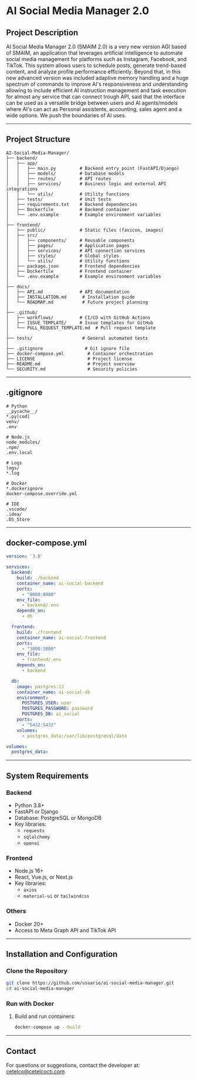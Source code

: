 # AI Social Media Manager 2.0

## **Project Description**
AI Social Media Manager 2.0 (SMAIM 2.0) is a very new version AGI based of SMAIM, an application that leverages artificial intelligence to automate social media management for platforms such as Instagram, Facebook, and TikTok. This system allows users to schedule posts, generate trend-based content, and analyze profile performance efficiently. Beyond that, in this new advanced version was included adaptive memory handling and a huge spectrum of commands to improve AI's responsiveness and understanding allowing to include efficient AI instruction management and task execution for almost any service that can connect trough API, said that the interface can be used as a versatile bridge between users and AI agents/models where AI's can act as Personal assistents, accounting, sales agent and a wide options. We push the boundaries of AI uses.

---

## **Project Structure**

```
AI-Social-Media-Manager/
├── backend/              
│   ├── app/              
│   │   ├── main.py         # Backend entry point (FastAPI/Django)
│   │   ├── models/         # Database models
│   │   ├── routes/         # API routes
│   │   ├── services/       # Business logic and external API integrations
│   │   └── utils/          # Utility functions
│   ├── tests/              # Unit tests
│   ├── requirements.txt    # Backend dependencies
│   ├── Dockerfile          # Backend container
│   └── .env.example        # Example environment variables
│
├── frontend/              
│   ├── public/             # Static files (favicon, images)
│   ├── src/                
│   │   ├── components/     # Reusable components
│   │   ├── pages/          # Application pages
│   │   ├── services/       # API connection services
│   │   ├── styles/         # Global styles
│   │   └── utils/          # Utility functions
│   ├── package.json        # Frontend dependencies
│   ├── Dockerfile          # Frontend container
│   └── .env.example        # Example environment variables
│
├── docs/                   
│   ├── API.md              # API documentation
│   ├── INSTALLATION.md      # Installation guide
│   └── ROADMAP.md           # Future project planning
│
├── .github/                
│   ├── workflows/          # CI/CD with GitHub Actions
│   ├── ISSUE_TEMPLATE/     # Issue templates for GitHub
│   └── PULL_REQUEST_TEMPLATE.md  # Pull request template
│
├── tests/                   # General automated tests
│
├── .gitignore                # Git ignore file
├── docker-compose.yml         # Container orchestration
├── LICENSE                    # Project license
├── README.md                  # Project overview
└── SECURITY.md                # Security policies
```

---

## **.gitignore**
```
# Python
__pycache__/
*.py[cod]
venv/
.env

# Node.js
node_modules/
.npm/
.env.local

# Logs
logs/
*.log

# Docker
*.dockerignore
docker-compose.override.yml

# IDE
.vscode/
.idea/
.DS_Store
```

---

## **docker-compose.yml**
```yaml
version: '3.8'

services:
  backend:
    build: ./backend
    container_name: ai-social-backend
    ports:
      - "8000:8000"
    env_file:
      - backend/.env
    depends_on:
      - db

  frontend:
    build: ./frontend
    container_name: ai-social-frontend
    ports:
      - "3000:3000"
    env_file:
      - frontend/.env
    depends_on:
      - backend

  db:
    image: postgres:13
    container_name: ai-social-db
    environment:
      POSTGRES_USER: user
      POSTGRES_PASSWORD: password
      POSTGRES_DB: ai_social
    ports:
      - "5432:5432"
    volumes:
      - postgres_data:/var/lib/postgresql/data

volumes:
  postgres_data:
```

---

## **System Requirements**

### **Backend**
- Python 3.8+
- FastAPI or Django
- Database: PostgreSQL or MongoDB
- Key libraries:
  - `requests`
  - `sqlalchemy`
  - `openai`

### **Frontend**
- Node.js 16+
- React, Vue.js, or Next.js
- Key libraries:
  - `axios`
  - `material-ui` or `tailwindcss`

### **Others**
- Docker 20+
- Access to Meta Graph API and TikTok API

---

## **Installation and Configuration**

### **Clone the Repository**
```bash
git clone https://github.com/usuario/ai-social-media-manager.git
cd ai-social-media-manager
```

### **Run with Docker**
1. Build and run containers:
   ```bash
   docker-compose up --build
   ```

---

## **Contact**
For questions or suggestions, contact the developer at: [cetelco@cetelcocti.com](mailto:cetelco@cetelcocti.com).

